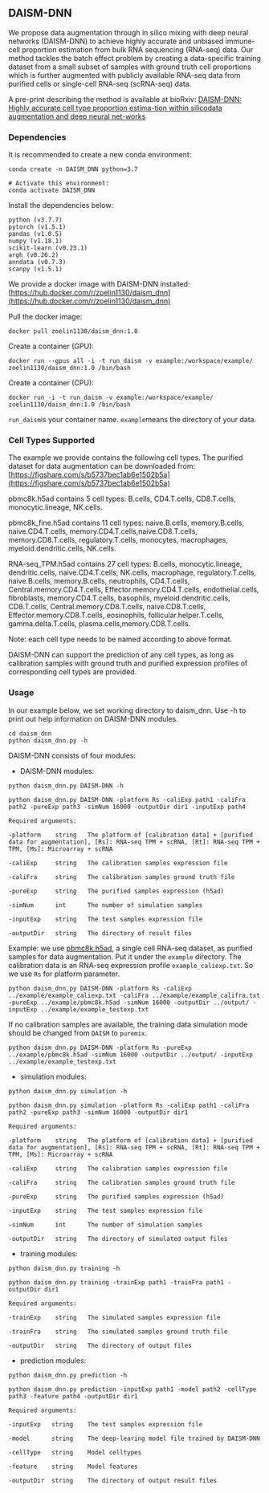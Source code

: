 ## DAISM-DNN

We propose data augmentation through in silico mixing with deep neural networks (DAISM-DNN) to achieve highly accurate and unbiased immune-cell proportion estimation from bulk  RNA sequencing (RNA-seq) data. Our method tackles the batch effect problem by creating a data-specific training dataset from a small subset of samples with ground truth cell proportions which is further augmented with publicly available RNA-seq data from purified cells or single-cell RNA-seq (scRNA-seq) data.

A pre-print describing the method is available at bioRxiv:
 [DAISM-DNN: Highly accurate cell type proportion estima-tion within silicodata augmentation and deep neural net-works](https://www.biorxiv.org/content/10.1101/2020.03.26.009308v2)
 
### Dependencies
It is recommended to create a new conda environment:
```
conda create -n DAISM_DNN python=3.7

# Activate this environment:
conda activate DAISM_DNN
```
Install the dependencies below:
```
python (v3.7.7)
pytorch (v1.5.1)
pandas (v1.0.5)
numpy (v1.18.1)
scikit-learn (v0.23.1)
argh (v0.26.2) 
anndata (v0.7.3)
scanpy (v1.5.1)
```
We provide a docker image with DAISM-DNN installed:
[https://hub.docker.com/r/zoelin1130/daism_dnn](https://hub.docker.com/r/zoelin1130/daism_dnn)

Pull the docker image:
```
docker pull zoelin1130/daism_dnn:1.0
```
Create a container (GPU):
```
docker run --gpus all -i -t run_daism -v example:/workspace/example/ zoelin1130/daism_dnn:1.0 /bin/bash
```
Create a container (CPU):
```
docker run -i -t run_daism -v example:/workspace/example/ zoelin1130/daism_dnn:1.0 /bin/bash
```
```run_daism```is your container name. ```example```means the directory of your data.

### Cell Types Supported
The example we provide contains the following cell types. The purified dataset for data augmentation can be downloaded from:[https://figshare.com/s/b5737bec1ab6e1502b5a](https://figshare.com/s/b5737bec1ab6e1502b5a)

pbmc8k.h5ad contains 5 cell types: B.cells, CD4.T.cells, CD8.T.cells, monocytic.lineage, NK.cells.

pbmc8k_fine.h5ad contains 11 cell types: naive.B.cells, memory.B.cells, naive.CD4.T.cells, memory.CD4.T.cells,naive.CD8.T.cells, memory.CD8.T.cells, regulatory.T.cells, monocytes, macrophages, myeloid.dendritic.cells, NK.cells.

RNA-seq_TPM.h5ad contains 27 cell types: B.cells, monocytic.lineage, dendritic.cells, naive.CD4.T.cells, NK.cells, macrophage, regulatory.T.cells, naive.B.cells, memory.B.cells, neutrophils, CD4.T.cells, Central.memory.CD4.T.cells, Effector.memory.CD4.T.cells, endothelial.cells, fibroblasts, memory.CD4.T.cells, basophils, myeloid.dendritic.cells, CD8.T.cells, Central.memory.CD8.T.cells, naive.CD8.T.cells, Effector.memory.CD8.T.cells, eosinophils, follicular.helper.T.cells, gamma.delta.T.cells, plasma.cells,memory.CD8.T.cells.

Note: each cell type needs to be named according to above format.

DAISM-DNN can support the prediction of any cell types, as long as calibration samples with ground truth and purified expression profiles of corresponding cell types are provided.

### Usage
In our example below, we set working directory to daism_dnn. Use -h to print out help information on DAISM-DNN modules.
```
cd daism_dnn
python daism_dnn.py -h
```

DAISM-DNN consists of four modules:

- DAISM-DNN modules: 
```
python daism_dnn.py DAISM-DNN -h

python daism_dnn.py DAISM-DNN -platform Rs -caliExp path1 -caliFra path2 -pureExp path3 -simNum 16000 -outputDir dir1 -inputExp path4

Required arguments:

-platform    string   The platform of [calibration data] + [purified data for augmentation], [Rs]: RNA-seq TPM + scRNA, [Rt]: RNA-seq TPM + TPM, [Ms]: Microarray + scRNA
                        
-caliExp     string   The calibration samples expression file

-caliFra     string   The calibration samples ground truth file

-pureExp     string   The purified samples expression (h5ad)

-simNum      int      The number of simulation samples

-inputExp    string   The test samples expression file

-outputDir   string   The directory of result files
```

Example: we use [pbmc8k.h5ad](https://figshare.com/s/b5737bec1ab6e1502b5a), a single cell RNA-seq dataset, as purified samples for data augmentation. Put it under the ```example``` directory. The calibration data is an RNA-seq expression profile ```example_caliexp.txt```. So we use ```Rs``` for platform parameter.

```
python daism_dnn.py DAISM-DNN -platform Rs -caliExp ../example/example_caliexp.txt -caliFra ../example/example_califra.txt -pureExp ../example/pbmc8k.h5ad -simNum 16000 -outputDir ../output/ -inputExp ../example/example_testexp.txt
```
If no calibration samples are available, the training data simulation mode should be changed from ```DAISM``` to ```puremix```.

```
python daism_dnn.py DAISM-DNN -platform Rs -pureExp ../example/pbmc8k.h5ad -simNum 16000 -outputDir ../output/ -inputExp ../example/example_testexp.txt
```


- simulation modules:
```
python daism_dnn.py simulation -h

python daism_dnn.py simulation -platform Rs -caliExp path1 -caliFra path2 -pureExp path3 -simNum 16000 -outputDir dir1

Required arguments:

-platform    string   The platform of [calibration data] + [purified data for augmentation], [Rs]: RNA-seq TPM + scRNA, [Rt]: RNA-seq TPM + TPM, [Ms]: Microarray + scRNA

-caliExp     string   The calibration samples expression file

-caliFra     string   The calibration samples ground truth file

-pureExp     string   The purified samples expression (h5ad)

-inputExp    string   The test samples expression file

-simNum      int      The number of simulation samples

-outputDir   string   The directory of simulated output files
```

- training modules:
```
python daism_dnn.py training -h 

python daism_dnn.py training -trainExp path1 -trainFra path1 -outputDir dir1

Required arguments:

-trainExp    string   The simulated samples expression file

-trainFra    string   The simulated samples ground truth file

-outputDir   string   The directory of output files
```

- prediction modules:
```
python daism_dnn.py prediction -h 

python daism_dnn.py prediction -inputExp path1 -model path2 -cellType path3 -feature path4 -outputDir dir1

Required arguments:

-inputExp   string    The test samples expression file

-model      string    The deep-learing model file trained by DAISM-DNN

-cellType   string    Model celltypes

-feature    string    Model features

-outputDir  string    The directory of output result files
```
